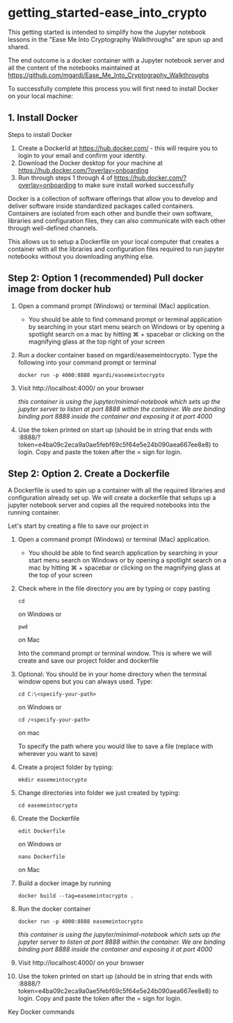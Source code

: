 # getting_started-ease_into_crypto

This getting started is intended to simplify how the Jupyter notebook lessons in the "Ease Me Into Cryptography Walkthroughs" are spun up and shared.

The end outcome is a docker container with a Jupyter notebook server and all the content of the notebooks maintained at https://github.com/mgardi/Ease_Me_Into_Cryptography_Walkthroughs

To successfully complete this process you will first need to install Docker on your local machine:

## 1. Install Docker

Steps to install Docker

1. Create a DockerId at https://hub.docker.com/ - this will require you to login to your email and confirm your identity.
2. Download the Docker desktop for your machine at https://hub.docker.com/?overlay=onboarding
3. Run through steps 1 through 4 of https://hub.docker.com/?overlay=onboarding to make sure install worked successfully

Docker is a collection of software offerings that allow you to develop and deliver software inside standardized packages called containers. Containers are isolated from each other and bundle their own software, libraries and configuration files, they can also communicate with each other through well-defined channels.

This allows us to setup a Dockerfile on your local computer that creates a container with all the libraries and configuration files required to run jupyter notebooks without you downloading anything else.

## Step 2: Option 1 (recommended) Pull docker image from docker hub

1. Open a command prompt (Windows) or terminal (Mac) application.

    * You should be able to find command prompt or terminal application by searching in your start menu search on Windows or by opening a spotlight search on a mac by hitting ⌘ + spacebar or clicking on the magnifying glass at the top right of your screen

2. Run a docker container based on mgardi/easemeintocrypto. Type the following into your command prompt or terminal
    ```
    docker run -p 4000:8888 mgardi/easemeintocrypto
    ```
3. Visit http://localhost:4000/ on your browser

    *this container is using the jupyter/minimal-notebook which sets up the jupyter server to listen at port 8888 within the container. We are binding binding port 8888 inside the container and exposing it at port 4000*

4. Use the token printed on start up (should be in string that ends with :8888/?token=e4ba09c2eca9a0ae5febf69c5f64e5e24b090aea667ee8e8) to login. Copy and paste the token after the = sign for login.

## Step 2: Option 2. Create a Dockerfile

A Dockerfile is used to spin up a container with all the required libraries and configuration already set up. We will create a dockerfile that setups up a jupyter notebook server and copies all the required notebooks into the running container.

Let's start by creating a file to save our project in
1. Open a command prompt (Windows) or terminal (Mac) application.

    * You should be able to find search application by searching in your start menu search on Windows or by opening a spotlight search on a mac by hitting ⌘ + spacebar or clicking on the magnifying glass at the top of your screen

2. Check where in the file directory you are by typing or copy pasting

    ```
    cd
    ```
    on Windows or

    ```
    pwd
    ```
    on Mac

    Into the command prompt or terminal window. This is where we will create and save our project folder and dockerfile

3. Optional: You should be in your home directory when the terminal window opens but you can always used. Type:
    ```
    cd C:\<specify-your-path>
    ```
    on Windows or

    ```
    cd /<specify-your-path>
    ```
    on mac

    To specify the path where you would like to save a file (replace <specify-your-path> with wherever you want to save)

4. Create a project folder by typing:
    ```
    mkdir easemeintocrypto
    ```
5. Change directories into folder we just created by typing:
    ```
    cd easemeintocrypto
    ```
6. Create the Dockerfile
    ```
    edit Dockerfile
    ```
    on Windows or

    ```
    nano Dockerfile
    ```
    on Mac

7. Build a docker image by running
    ```
    docker build --tag=easemeintocrypto .
    ```

8. Run the docker container
    ```
    docker run -p 4000:8888 easemeintocrypto
    ```
    *this container is using the jupyter/minimal-notebook which sets up the jupyter server to listen at port 8888 within the container. We are binding binding port 8888 inside the container and exposing it at port 4000*

9. Visit http://localhost:4000/ on your browser

10. Use the token printed on start up (should be in string that ends with :8888/?token=e4ba09c2eca9a0ae5febf69c5f64e5e24b090aea667ee8e8) to login. Copy and paste the token after the = sign for login.

Key Docker commands

